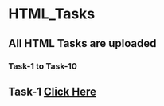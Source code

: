 # HTML_Tasks
## All HTML Tasks are uploaded
### Task-1 to Task-10
## Task-1 [Click Here](https://amit2908kumar.github.io/HTML_Tasks/Task-1)
